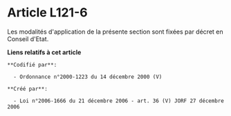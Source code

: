 # Article L121-6

Les modalités d'application de la présente section sont fixées par décret en Conseil d'Etat.

**Liens relatifs à cet article**

	**Codifié par**:

	  - Ordonnance n°2000-1223 du 14 décembre 2000 (V)

	**Créé par**:

	  - Loi n°2006-1666 du 21 décembre 2006 - art. 36 (V) JORF 27 décembre 2006
